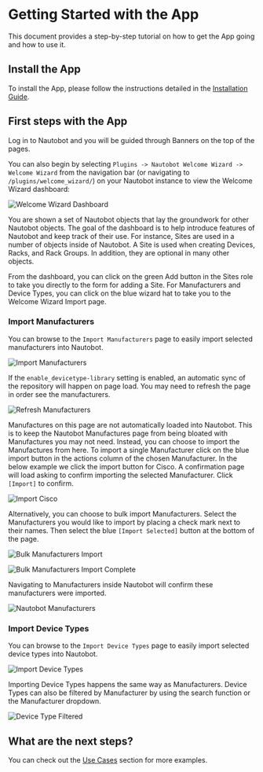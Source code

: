 # Getting Started with the App

This document provides a step-by-step tutorial on how to get the App going and how to use it.

## Install the App

To install the App, please follow the instructions detailed in the [Installation Guide](../admin/install.md).

## First steps with the App

Log in to Nautobot and you will be guided through Banners on the top of the pages.

You can also begin by selecting `Plugins -> Nautobot Welcome Wizard -> Welcome Wizard` from the navigation bar (or navigating to `/plugins/welcome_wizard/`) on your Nautobot instance to view the Welcome Wizard dashboard:

![Welcome Wizard Dashboard](../images/welcome_wizard.png)

You are shown a set of Nautobot objects that lay the groundwork for other Nautobot objects. The goal of the dashboard is to help introduce features of Nautobot and keep track of their use. For instance, Sites are used in a number of objects inside of Nautobot. A Site is used when creating Devices, Racks, and Rack Groups. In addition, they are optional in many other objects.

From the dashboard, you can click on the green Add button in the Sites role to take you directly to the form for adding a Site. For Manufacturers and Device Types, you can click on the blue wizard hat to take you to the Welcome Wizard Import page.

### Import Manufacturers

You can browse to the `Import Manufacturers` page to easily import selected manufacturers into Nautobot.

![Import Manufacturers](../images/merlin_import_manufacturers.png)

If the `enable_devicetype-library` setting is enabled, an automatic sync of the repository will happen on page load. You may need to refresh the page in order see the manufacturers.

![Refresh Manufacturers](../images/merlin_import_manufacturers_refresh.png)

Manufactures on this page are not automatically loaded into Nautobot. This is to keep the Nautobot Manufactures page from being bloated with Manufactures you may not need. Instead, you can choose to import the Manufactures from here. To import a single Manufacturer click on the blue import button in the actions column of the chosen Manufacturer. In the below example we click the import button for Cisco. A confirmation page will load asking to confirm importing the selected Manufacturer. Click `[Import]` to confirm.

![Import Cisco](../images/import_cisco.png)

Alternatively, you can choose to bulk import Manufacturers. Select the Manufacturers you would like to import by placing a check mark next to their names. Then select the blue `[Import Selected]` button at the bottom of the page.

![Bulk Manufacturers Import](../images/bulk_import_manufacturer.png)

![Bulk Manufacturers Import Complete](../images/bulk_import_manufactures_complete.png)

Navigating to Manufacturers inside Nautobot will confirm these manufacturers were imported.

![Nautobot Manufacturers](../images/manufacturers_confirmed.png)

### Import Device Types

You can browse to the `Import Device Types` page to easily import selected device types into Nautobot.

![Import Device Types](../images/merlin_import_device_type.png)

Importing Device Types happens the same way as Manufacturers. Device Types can also be filtered by Manufacturer by using the search function or the Manufacturer dropdown.

![Device Type Filtered](../images/merlin_import_device_type_filtered.png)

## What are the next steps?

You can check out the [Use Cases](app_use_cases.md) section for more examples.
